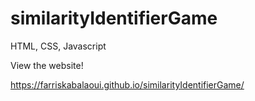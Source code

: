# similarityIdentifierGame
HTML, CSS, Javascript

View the website!

https://farriskabalaoui.github.io/similarityIdentifierGame/



